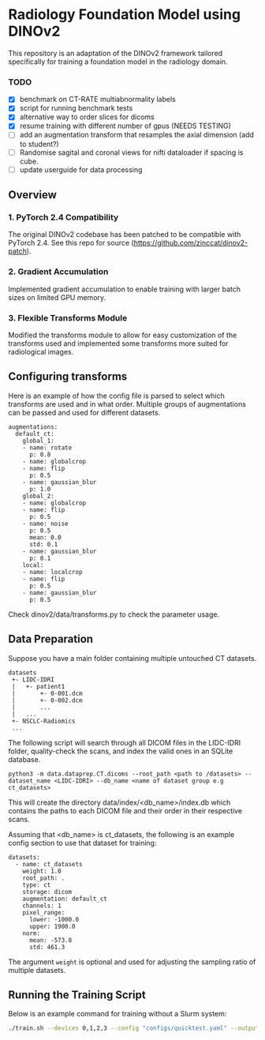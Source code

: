 # Radiology Foundation Model using DINOv2

This repository is an adaptation of the DINOv2 framework tailored specifically for training a foundation model in the radiology domain. 

### TODO

- [x] benchmark on CT-RATE multiabnormality labels
- [x] script for running benchmark tests
- [x] alternative way to order slices for dicoms
- [x] resume training with different number of gpus (NEEDS TESTING)
- [ ] add an augmentation transform that resamples the axial dimension (add to student?)
- [ ] Randomise sagital and coronal views for nifti dataloader if spacing is cube.
- [ ] update userguide for data processing

## Overview

### 1. **PyTorch 2.4 Compatibility**
The original DINOv2 codebase has been patched to be compatible with PyTorch 2.4. See this repo for source (https://github.com/zinccat/dinov2-patch).

### 2. **Gradient Accumulation**
Implemented gradient accumulation to enable training with larger batch sizes on limited GPU memory. 

### 3. **Flexible Transforms Module**
Modified the transforms module to allow for easy customization of the transforms used and implemented some transforms more suited for radiological images. 

## Configuring transforms

Here is an example of how the config file is parsed to select which transforms are used and in what order. Multiple groups of augmentations can be passed and used for different datasets.

```
augmentations:
  default_ct:
    global_1:
    - name: rotate
      p: 0.8
    - name: globalcrop
    - name: flip
      p: 0.5
    - name: gaussian_blur
      p: 1.0
    global_2:
    - name: globalcrop
    - name: flip
      p: 0.5
    - name: noise
      p: 0.5
      mean: 0.0
      std: 0.1
    - name: gaussian_blur
      p: 0.1
    local:
    - name: localcrop
    - name: flip
      p: 0.5
    - name: gaussian_blur
      p: 0.5
```
Check dinov2/data/transforms.py to check the parameter usage.

## Data Preparation

Suppose you have a main folder containing multiple untouched CT datasets.

```
datasets
 +- LIDC-IDRI
 |   +- patient1
 |       +- 0-001.dcm
 |       +- 0-002.dcm
 |       ...
 |   ...
 +- NSCLC-Radiomics
 ...
```

The following script will search through all DICOM files in the LIDC-IDRI folder, quality-check the scans, and index the valid ones in an SQLite database. 

```
python3 -m data.dataprep.CT.dicoms --root_path <path to /datasets> --dataset_name <LIDC-IDRI> --db_name <name of dataset group e.g ct_datasets>
```

This will create the directory data/index/<db_name>/index.db which contains the paths to each DICOM file and their order in their respective scans. 

Assuming that <db_name> is ct_datasets, the following is an example config section to use that dataset for training:
```
datasets:
  - name: ct_datasets
    weight: 1.0
    root_path: .
    type: ct
    storage: dicom
    augmentation: default_ct
    channels: 1
    pixel_range:
      lower: -1000.0
      upper: 1900.0
    norm:
      mean: -573.8
      std: 461.3
```

The argument ```weight``` is optional and used for adjusting the sampling ratio of multiple datasets.


## Running the Training Script

Below is an example command for training without a Slurm system:

```bash
./train.sh --devices 0,1,2,3 --config "configs/quicktest.yaml" --output "runs/quicktest"
```
